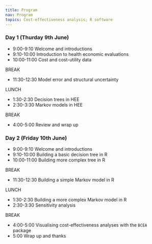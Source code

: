 ```yaml
---
title: Program
nav: Program
topics: Cost-effectiveness analysis; R software
---
```


### Day 1 (Thurday 9th  June)
* 9:00-9:10 Welcome and introductions
* 9:10-10:00 Introduction to health economic evaluations
* 10:00-11:00 Cost and cost-utility data

BREAK

* 11:30-12:30 Model error and structural uncertainty

LUNCH

* 1:30-2:30 Decision trees in HEE
* 2:30-3:30 Markov models in HEE

BREAK

* 4:00-5:00 Review and wrap up

### Day 2 (Friday 10th  June)
* 9:00-9:10 Welcome and introductions
* 9:10-10:00 Building a basic decision tree in R
* 10:00-11:00 Building more complex tree in R

BREAK

* 11:30-12:30 Building a simple Markov model in R

LUNCH

* 1:30-2:30 Building a more complex Markov model in R
* 2:30-3:30 Sensitivity analysis

BREAK

* 4:00-5:00 Visualising cost-effectiveness analyses with the `BCEA` package
* 5:00 Wrap up and thanks
